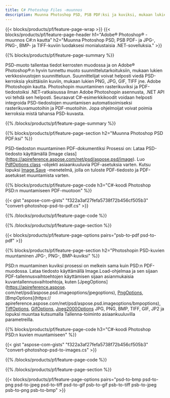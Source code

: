 ```yaml
---
title: C# Photoshop Files -muunnos
description: Muunna Photoshop PSD, PSB PDF:ksi ja kuviksi, mukaan lukien BMP, JPG, PNG, TIFF muutamalla rivillä C#-koodia .NET-kirjaston kautta.
---
```


{{< blocks/products/pf/feature-page-wrap >}}
{{< blocks/products/pf/feature-page-header h1="Adobe® Photoshop® -muunnos C#:n kautta" h2="Muunna Photoshop PSD, PSB PDF- ja JPG-, PNG-, BMP- ja TIFF-kuviin luodaksesi monialustaisia ​​.NET-sovelluksia." >}}

{{% blocks/products/pf/feature-page-summary %}}

PSD-muoto tallentaa tiedot kerrosten muodossa ja on Adobe® Photoshop®:n hyvin tunnettu muoto suunnittelutarkoituksiin, mukaan lukien verkkosivustojen suunnitteluun. Suunnittelijat voivat helposti viedä PSD-kerroksia yksittäisiin kuviin, mukaan lukien PNG, JPG, GIF, TIFF jne. Adobe Photoshopin kautta. Photoshopin muuntaminen rasterikuviksi ja PDF-tiedostoiksi .NET-ratkaisussa ilman Adobe Photoshopin asennusta, .NET API voi tehdä sen helposti. Seuraavat C#-esimerkkikoodit voidaan helposti integroida PSD-tiedostojen muuntamisen automatisoimiseksi rasterikuvamuotoihin ja PDF-muotoihin. Jopa ohjelmoijat voivat poimia kerroksia mistä tahansa PSD-kuvasta.


{{% /blocks/products/pf/feature-page-summary  %}}

{{% blocks/products/pf/feature-page-section  h2="Muunna Photoshop PSD PDF:ksi" %}}

PSD-tiedoston muuntaminen PDF-dokumentiksi Prosessi on: Lataa PSD-tiedosto käyttämällä [Image class] (https://apireference.aspose.com/net/psd/aspose.psd/image). Luo [PdfOptions class](https://apireference.aspose.com/net/psd/aspose.psd.imageoptions/pdfoptions) -objekti asiaankuuluvia PDF-asetuksia varten. Kutsu lopuksi [Image.Save](https://apireference.aspose.com/net/psd/aspose.psd.image/save/methods/3) -menetelmä, jolla on tuloste PDF-tiedosto ja PDF-asetukset muuntamista varten.

{{% blocks/products/pf/feature-page-code h3="C#-koodi Photoshop PSD:n muuntamiseen PDF-muotoon" %}}

{{< gist "aspose-com-gists" "f322a3af27fefa5738f72b456cf505b3" "convert-photoshop-psd-to-pdf.cs" >}}

{{% /blocks/products/pf/feature-page-code  %}}

{{% /blocks/products/pf/feature-page-section %}}

{{< blocks/products/pf/feature-page-options pairs="psb-to-pdf psd-to-pdf" >}}

{{% blocks/products/pf/feature-page-section  h2="Photoshopin PSD-kuvien muuntaminen JPG-, PNG-, BMP-kuviksi" %}}

PSD:n muuntaminen kuviksi prosessi on melkein sama kuin PSD:n PDF-muodossa. Lataa tiedosto käyttämällä Image.Load-ohjelmaa ja sen sijaan PDF-tallennusvaihtoehtojen käyttämisen sijaan asianmukaisia ​​kuvantallennusvaihtoehtoja, kuten [JpegOptions](https://apireference.aspose. com/net/psd/aspose.psd.imageoptions/jpegoptions), [PngOptions](https://apireference.aspose.com/net/psd/aspose.psd.imageoptions/pngoptions), [BmpOptions](https:// apireference.aspose.com/net/psd/aspose.psd.imageoptions/bmpoptions), [TiffOptions](https://apireference.aspose.com/net/psd/aspose.psd.imageoptions/tiffoptions), [GifOptions]( https://apireference.aspose.com/net/psd/aspose.psd.imageoptions/gifoptions), [Jpeg2000Options](https://apireference.aspose.com/net/psd/aspose.psd.imageoptions/jpeg2000options) JPG, PNG, BMP, TIFF, GIF, JP2 ja lopuksi muuntaa kutsumalla Tallenna-toiminto asiaankuuluvilla parametreilla.


{{% blocks/products/pf/feature-page-code h3="C#-koodi Photoshop PSD:n kuvien muuntamiseen" %}}

{{< gist "aspose-com-gists" "f322a3af27fefa5738f72b456cf505b3" "convert-photoshop-psd-to-images.cs" >}}

{{% /blocks/products/pf/feature-page-code  %}}

{{% /blocks/products/pf/feature-page-section %}}

{{< blocks/products/pf/feature-page-options pairs="psd-to-bmp psd-to-png psd-to-jpeg psd-to-tiff psd-to-gif psb-to-gif psb-to-tiff psb-to-jpeg psb-to-png psb-to-bmp" >}}
